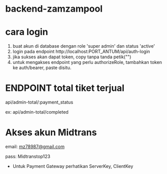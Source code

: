 ﻿# backend-zamzampool
# cara login
1. buat akun di database dengan role 'super admin' dan status 'active'
2. login pada endpoint http://localhost:PORT_ANTUM/api/auth-login
3. jika sukses akan dapat token, copy tanpa tanda petik("")
4. untuk mengakses endpoint yang perlu authorizeRole, tambahkan token ke auth/bearer, paste disitu.

# ENDPOINT total tiket terjual
api/admin-total/:payment_status

ex: api/admin-total/completed

# Akses akun Midtrans
email: mz78987@gmail.com

pass: Midtranstop123

* Untuk Payment Gateway perhatikan ServerKey, ClientKey
